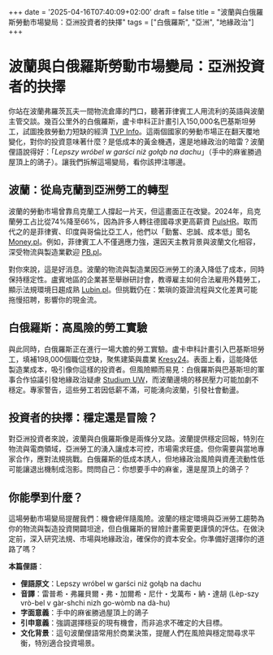 +++
date = '2025-04-16T07:40:09+02:00'
draft = false
title = "波蘭與白俄羅斯勞動市場變局：亞洲投資者的抉擇"
tags = ["白俄羅斯", "亞洲", "地緣政治"]
+++

# 波蘭與白俄羅斯勞動市場變局：亞洲投資者的抉擇

你站在波蘭弗羅茨瓦夫一間物流倉庫的門口，聽著菲律賓工人用流利的英語與波蘭主管交談。幾百公里外的白俄羅斯，盧卡申科正計畫引入150,000名巴基斯坦勞工，試圖挽救勞動力短缺的經濟 [TVP Info](https://www.tvp.info/86129058/bialorus-lukaszenka-chce-sprowadzic-robotnikow-z-pakistanu-ugoda-aleksandra-lukaszenki-z-shahbazem-sharifem)。這兩個國家的勞動市場正在翻天覆地變化，對你的投資意味著什麼？是低成本的黃金機遇，還是地緣政治的暗雷？波蘭俚語說得好：「*Lepszy wróbel w garści niż gołąb na dachu*」（手中的麻雀勝過屋頂上的鴿子）。讓我們拆解這場變局，看你該押注哪邊。

## 波蘭：從烏克蘭到亞洲勞工的轉型

波蘭的勞動市場曾靠烏克蘭工人撐起一片天，但這畫面正在改變。2024年，烏克蘭勞工占比從74%降至66%，因為許多人轉往德國尋求更高薪資 [PulsHR](https://www.pulshr.pl/rekrutacja/sa-tansi-i-bardziej-zmotywowani-niz-ukraincy-i-polacy-bedzie-ich-coraz-wiecej,111543.html)。取而代之的是菲律賓、印度與哥倫比亞工人，他們以「勤奮、忠誠、成本低」聞名 [Money.pl](https://www.money.pl/gospodarka/pracowici-sumienni-lojalni-o-pracownikow-z-tego-kraju-bija-sie-firmy-7144198394538944a.html)。例如，菲律賓工人不僅適應力強，還因天主教背景與波蘭文化相容，深受物流與製造業歡迎 [PB.pl](https://www.pb.pl/luki-kadrowe-kto-zamiast-ukraincow-1239940)。

對你來說，這是好消息。波蘭的物流與製造業因亞洲勞工的湧入降低了成本，同時保持穩定性。盧賓地區的企業甚至舉辦研討會，教導雇主如何合法雇用外籍勞工，顯示法規環境日趨成熟 [Lubin.pl](https://www.lubin.pl/dowiedzieli-sie-wszystkiego-o-zatrudnianiu-cudzoziemcow/)。但挑戰仍在：繁瑣的簽證流程與文化差異可能拖慢招聘，影響你的現金流。

## 白俄羅斯：高風險的勞工實驗

與此同時，白俄羅斯正在進行一場大膽的勞工實驗。盧卡申科計畫引入巴基斯坦勞工，填補198,000個職位空缺，聚焦建築與農業 [Kresy24](https://kresy24.pl/lukaszenka-sciaga-150-tys-pakistanczykow-wkrotce-pojawia-sie-na-polskiej-granicy/)。表面上看，這能降低製造業成本，吸引像你這樣的投資者。但風險顯而易見：白俄羅斯與巴基斯坦的軍事合作協議引發地緣政治疑慮 [Studium UW](https://studium.uw.edu.pl/reform-bialorus-i-pakistans-podpisaly-umowe-o-wspolpracy-wojskowej/)，而波蘭邊境的移民壓力可能加劇不穩定。專家警告，這些勞工若因低薪不滿，可能湧向波蘭，引發社會動盪。

## 投資者的抉擇：穩定還是冒險？

對亞洲投資者來說，波蘭與白俄羅斯像是兩條分叉路。波蘭提供穩定回報，特別在物流與電商領域，亞洲勞工的湧入讓成本可控，市場需求旺盛。但你需要與當地專家合作，應對法規挑戰。白俄羅斯的低成本誘人，但地緣政治風險與資產流動性低可能讓退出機制成泡影。問問自己：你想要手中的麻雀，還是屋頂上的鴿子？

## 你能學到什麼？

這場勞動市場變局提醒我們：機會總伴隨風險。波蘭的穩定環境與亞洲勞工趨勢為你的物流與製造投資開闢坦途，但白俄羅斯的冒險計畫需要更謹慎的評估。在做決定前，深入研究法規、市場與地緣政治，確保你的資本安全。你準備好選擇你的道路了嗎？

**本篇俚語**：

- **俚語原文**：Lepszy wróbel w garści niż gołąb na dachu
- **音譯**：雷普希・弗羅貝爾・弗・加爾希・尼什・戈萬布・納・達胡 (Lèp-szy vrò-bel v gàr-shchi nizh go-wòmb na dà-hu)
- **字面意義**：手中的麻雀勝過屋頂上的鴿子
- **引申意義**：強調選擇穩妥的現有機會，而非追求不確定的大目標。
- **文化背景**：這句波蘭俚語常用於商業決策，提醒人們在風險與穩定間尋求平衡，特別適合投資場景。